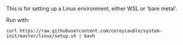 This is for setting up a Linux environment, either WSL or 'bare metal'.

Run with:

```
curl https://raw.githubusercontent.com/coreycauble/system-init/master/linux/setup.sh | bash
```
